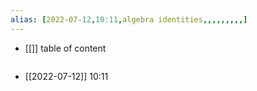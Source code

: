 ```yaml
---
alias: [2022-07-12,10:11,algebra identities,,,,,,,,,]
---
```

- [[]]
table of content
```toc
```

- [[2022-07-12]] 10:11
